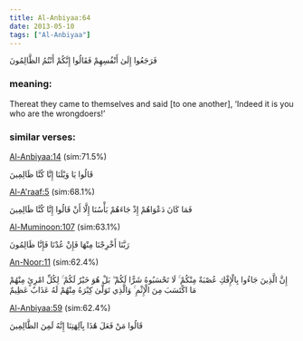 ```yaml
---
title: Al-Anbiyaa:64
date: 2013-05-10
tags: ["Al-Anbiyaa"]
---
```

فَرَجَعُوا إِلَىٰ أَنْفُسِهِمْ فَقَالُوا إِنَّكُمْ أَنْتُمُ الظَّالِمُونَ
### meaning: 
Thereat they came to themselves and said [to one another], ‘Indeed it is you who are the wrongdoers!’
### similar verses: 

[Al-Anbiyaa:14](/21/14) (sim:71.5%)

قَالُوا يَا وَيْلَنَا إِنَّا كُنَّا ظَالِمِينَ

[Al-A'raaf:5](/7/5) (sim:68.1%)

فَمَا كَانَ دَعْوَاهُمْ إِذْ جَاءَهُمْ بَأْسُنَا إِلَّا أَنْ قَالُوا إِنَّا كُنَّا ظَالِمِينَ

[Al-Muminoon:107](/23/107) (sim:63.1%)

رَبَّنَا أَخْرِجْنَا مِنْهَا فَإِنْ عُدْنَا فَإِنَّا ظَالِمُونَ

[An-Noor:11](/24/11) (sim:62.4%)

إِنَّ الَّذِينَ جَاءُوا بِالْإِفْكِ عُصْبَةٌ مِنْكُمْ ۚ لَا تَحْسَبُوهُ شَرًّا لَكُمْ ۖ بَلْ هُوَ خَيْرٌ لَكُمْ ۚ لِكُلِّ امْرِئٍ مِنْهُمْ مَا اكْتَسَبَ مِنَ الْإِثْمِ ۚ وَالَّذِي تَوَلَّىٰ كِبْرَهُ مِنْهُمْ لَهُ عَذَابٌ عَظِيمٌ

[Al-Anbiyaa:59](/21/59) (sim:62.4%)

قَالُوا مَنْ فَعَلَ هَٰذَا بِآلِهَتِنَا إِنَّهُ لَمِنَ الظَّالِمِينَ
